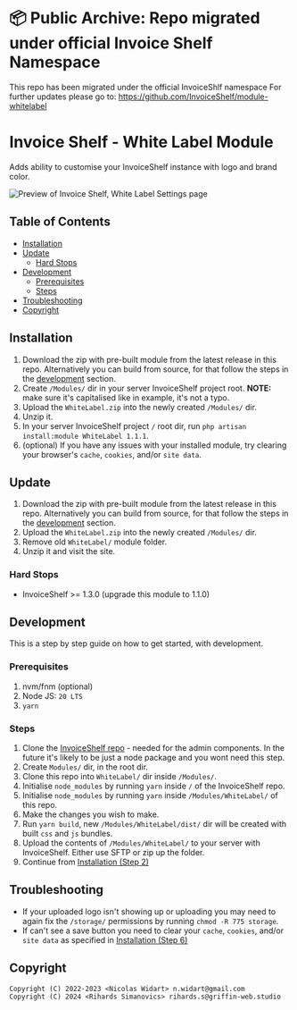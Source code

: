 # 📦 Public Archive: Repo migrated under official Invoice Shelf Namespace
This repo has been migrated under the official InvoiceShlf namespace
For further updates please go to: https://github.com/InvoiceShelf/module-whitelabel

# Invoice Shelf - White Label Module

Adds ability to customise your InvoiceShelf instance with logo and brand color.

![Preview of Invoice Shelf, White Label Settings page](./preview.png)

## Table of Contents

- [Installation](#installation)
- [Update](#update)
  - [Hard Stops](#hard-stops)
- [Development](#development)
  - [Prerequisites](#prerequisites)
  - [Steps](#steps)
- [Troubleshooting](#troubleshooting)
- [Copyright](#copyright)

## Installation

1. Download the zip with pre-built module from the latest release in this repo. Alternatively you can build from source, for that follow the steps in the [development](#development) section.
2. Create `/Modules/` dir in your server InvoiceShelf project root. **NOTE:** make sure it's capitalised like in example, it's not a typo.
3. Upload the `WhiteLabel.zip` into the newly created `/Modules/` dir.
4. Unzip it.
5. In your server InvoiceShelf project `/` root dir, run `php artisan install:module WhiteLabel 1.1.1`.
6. (optional) If you have any issues with your installed module, try clearing your browser's `cache`, `cookies`, and/or `site data`.

## Update

1. Download the zip with pre-built module from the latest release in this repo. Alternatively you can build from source, for that follow the steps in the [development](#development) section.
2. Upload the `WhiteLabel.zip` into the newly created `/Modules/` dir.
3. Remove old `WhiteLabel/` module folder.
4. Unzip it and visit the site.

### Hard Stops

- InvoiceShelf >= 1.3.0 (upgrade this module to 1.1.0)

## Development

This is a step by step guide on how to get started, with development.

### Prerequisites

1. nvm/fnm (optional)
2. Node JS: `20 LTS`
3. `yarn`

### Steps

1. Clone the [InvoiceShelf repo](https://github.com/InvoiceShelf/InvoiceShelf) - needed for the admin components. In the future it's likely to be just a node package and you wont need this step.
2. Create `Modules/` dir, in the root dir.
3. Clone this repo into `WhiteLabel/` dir inside `/Modules/`.
4. Initialise `node_modules` by running `yarn` inside `/` of the InvoiceShelf repo.
5. Initialise `node_modules` by running `yarn` inside `/Modules/WhiteLabel/` of this repo.
6. Make the changes you wish to make.
7. Run `yarn build`, new `/Modules/WhiteLabel/dist/` dir will be created with built `css` and `js` bundles.
8. Upload the contents of `/Modules/WhiteLabel/` to your server with InvoiceShelf. Either use SFTP or zip up the folder.
9. Continue from [Installation (Step 2)](#installation)

## Troubleshooting

- If your uploaded logo isn't showing up or uploading you may need to again fix the `/storage/` permissions by running `chmod -R 775 storage`.
- If can't see a save button you need to clear your `cache`, `cookies`, and/or `site data` as specified in [Installation (Step 6)](#installation)

## Copyright

    Copyright (C) 2022-2023 <Nicolas Widart> n.widart@gmail.com
    Copyright (C) 2024 <Rihards Simanovics> rihards.s@griffin-web.studio
